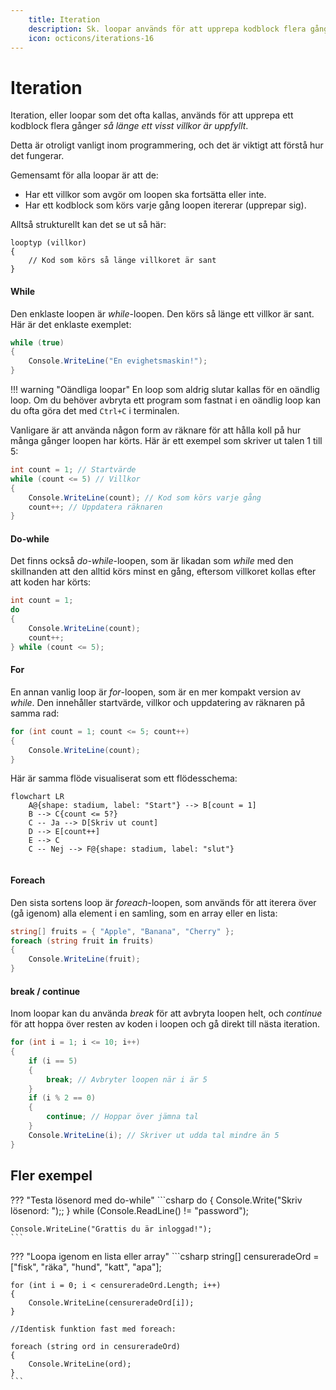 ```yaml
---
    title: Iteration
    description: Sk. loopar används för att upprepa kodblock flera gånger.
    icon: octicons/iterations-16
---
```


# Iteration

Iteration, eller loopar som det ofta kallas, används för att upprepa ett kodblock flera gånger *så länge ett visst villkor är uppfyllt*. 

Detta är otroligt vanligt inom programmering, och det är viktigt att förstå hur det fungerar.

Gemensamt för alla loopar är att de:

* Har ett villkor som avgör om loopen ska fortsätta eller inte.
* Har ett kodblock som körs varje gång loopen itererar (upprepar sig).

Alltså strukturellt kan det se ut så här:

```
looptyp (villkor)
{
    // Kod som körs så länge villkoret är sant
}
```

#### While

Den enklaste loopen är *while*-loopen. Den körs så länge ett villkor är sant. Här är det enklaste exemplet:

```csharp
while (true)
{
    Console.WriteLine("En evighetsmaskin!");
}
```
!!! warning "Oändliga loopar"
    En loop som aldrig slutar kallas för en oändlig loop. Om du behöver avbryta ett program som fastnat i en oändlig loop kan du ofta göra det med `Ctrl+C` i terminalen.

Vanligare är att använda någon form av räknare för att hålla koll på hur många gånger loopen har körts. Här är ett exempel som skriver ut talen 1 till 5:

```csharp
int count = 1; // Startvärde
while (count <= 5) // Villkor
{
    Console.WriteLine(count); // Kod som körs varje gång
    count++; // Uppdatera räknaren
}
```

#### Do-while

Det finns också *do-while*-loopen, som är likadan som *while* med den skillnanden att den alltid körs minst en gång, eftersom villkoret kollas efter att koden har körts:

```csharp
int count = 1;
do
{
    Console.WriteLine(count);
    count++;
} while (count <= 5);
```

#### For

En annan vanlig loop är *for*-loopen, som är en mer kompakt version av *while*. Den innehåller startvärde, villkor och uppdatering av räknaren på samma rad:

```csharp
for (int count = 1; count <= 5; count++)
{
    Console.WriteLine(count);
}
```

Här är samma flöde visualiserat som ett flödesschema:

```mermaid
flowchart LR
    A@{shape: stadium, label: "Start"} --> B[count = 1]
    B --> C{count <= 5?}
    C -- Ja --> D[Skriv ut count]
    D --> E[count++]
    E --> C
    C -- Nej --> F@{shape: stadium, label: "slut"}
    
```

#### Foreach

Den sista sortens loop är *foreach*-loopen, som används för att iterera över (gå igenom) alla element i en samling, som en array eller en lista:

```csharp
string[] fruits = { "Apple", "Banana", "Cherry" };
foreach (string fruit in fruits)
{
    Console.WriteLine(fruit);
}
```

#### break / continue

Inom loopar kan du använda *break* för att avbryta loopen helt, och *continue* för att hoppa över resten av koden i loopen och gå direkt till nästa iteration.

```csharp
for (int i = 1; i <= 10; i++)
{
    if (i == 5)
    {
        break; // Avbryter loopen när i är 5
    }
    if (i % 2 == 0)
    {
        continue; // Hoppar över jämna tal
    }
    Console.WriteLine(i); // Skriver ut udda tal mindre än 5
}
```

## Fler exempel

??? "Testa lösenord med do-while"
    ```csharp
    do
    {
        Console.Write("Skriv lösenord: ");;
    } while (Console.ReadLine() != "password");

    Console.WriteLine("Grattis du är inloggad!");
    ```

??? "Loopa igenom en lista eller array"
    ```csharp
    string[] censureradeOrd = ["fisk", "räka", "hund", "katt", "apa"];

    for (int i = 0; i < censureradeOrd.Length; i++)
    {
        Console.WriteLine(censureradeOrd[i]);
    }

    //Identisk funktion fast med foreach:

    foreach (string ord in censureradeOrd)
    {
        Console.WriteLine(ord);
    }
    ```

